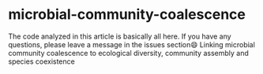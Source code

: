 # microbial-community-coalescence
The code analyzed in this article is basically all here.
If you have any questions, please leave a message in the issues section:smile:
Linking microbial community coalescence to ecological diversity, community assembly and species coexistence
